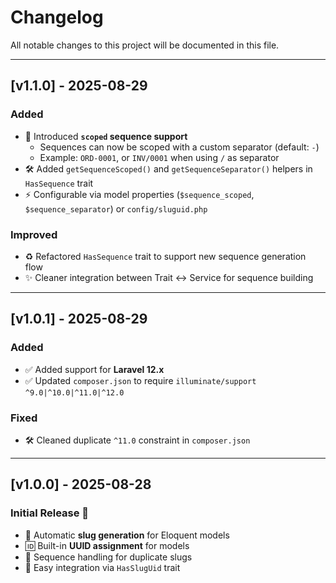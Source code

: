 # Changelog

All notable changes to this project will be documented in this file.

---

## [v1.1.0] - 2025-08-29

### Added

- 🔢 Introduced **`scoped` sequence support**
  - Sequences can now be scoped with a custom separator (default: `-`)
  - Example: `ORD-0001`, or `INV/0001` when using `/` as separator
- 🛠 Added `getSequenceScoped()` and `getSequenceSeparator()` helpers in `HasSequence` trait
- ⚡ Configurable via model properties (`$sequence_scoped`, `$sequence_separator`) or `config/sluguid.php`

### Improved

- ♻️ Refactored `HasSequence` trait to support new sequence generation flow
- ✨ Cleaner integration between Trait ↔ Service for sequence building

---

## [v1.0.1] - 2025-08-29

### Added

- ✅ Added support for **Laravel 12.x**
- ✅ Updated `composer.json` to require `illuminate/support` `^9.0|^10.0|^11.0|^12.0`

### Fixed

- 🛠 Cleaned duplicate `^11.0` constraint in `composer.json`

---

## [v1.0.0] - 2025-08-28

### Initial Release 🎉

- 🚀 Automatic **slug generation** for Eloquent models
- 🆔 Built-in **UUID assignment** for models
- 🔢 Sequence handling for duplicate slugs
- 🧩 Easy integration via `HasSlugUid` trait
